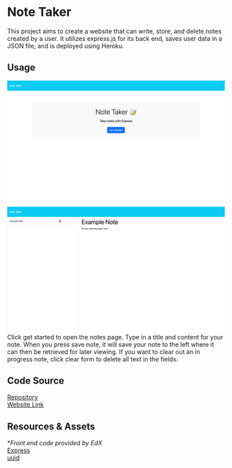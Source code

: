 # Note Taker
This project aims to create a website that can write, store, and delete notes created by a user. It utilizes express.js for its back end, saves user data in a JSON file, and is deployed using Heroku.

## Usage
![Screenshot1](./assets/screenshot1.png)<br>
![Screenshot2](./assets/screenshot2.png)<br>
Click get started to open the notes page. Type in a title and content for your note. When you press save note, it will save your note to the left where it can then be retrieved for later viewing. If you want to clear out an in progress note, click clear form to delete all text in the fields.

## Code Source
[Repository](https://github.com/alexismenendez/amenendez-note-taker)<br>
[Website Link](https://amenendez-note-taker-7af60c49ebeb.herokuapp.com/)

## Resources & Assets
**Front end code provided by EdX*<br>
[Express](https://expressjs.com/)<br>
[uuid](https://www.npmjs.com/package/uuid)